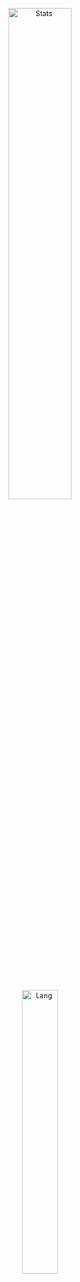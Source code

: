
<p align="center">
  <img alt="Stats" src="https://github-readme-stats.vercel.app/api?username=mklepium&count_private=true&hide=stars,issues&show_icons=true&theme=nord"/ width = 50%>
  <br>
  <img alt="Lang" src="https://github-readme-stats.vercel.app/api/top-langs/?username=mklepium&layout=compact&hide=glsl,CMake&theme=nord"/ width = 38%>
</p>


<!--
**MKLepium/MKLepium** is a ✨ _special_ ✨ repository because its `README.md` (this file) appears on your GitHub profile.

Here are some ideas to get you started:

- 🔭 I’m currently working on ...
- 🌱 I’m currently learning ...
- 👯 I’m looking to collaborate on ...
- 🤔 I’m looking for help with ...
- 💬 Ask me about ...
- 📫 How to reach me: ...
- 😄 Pronouns: ...
- ⚡ Fun fact: ...
-->
